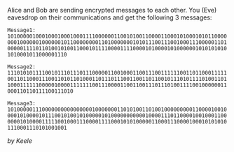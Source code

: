 Alice and Bob are sending encrypted messages to each other. You (Eve) eavesdrop on their communications and get the following 3 messages:

`Message1: 1010000010001000100010001111000000110010100110000110001010001010110000000100000010000001011000000001101000000010101110011100100011100000110100000111101101001010011000101111000011110000101000010100000010101010101010001011000001110`

`Message2: 111010101111001011101110111000001100100011001110011111100110110001111100110110001110011010110100011011101110011001101100101110101111010011011000111111000001000011111110011100001100110011101110100111100100000011000110110111100111010`

`Message3: 1010000011100000000000000001000000011010100110100100000000011000010010000101000010111001010010100000101000000000001000011101100001001000110000001010000111110010001110000111100010101000001100011100001000101010101110001110101001001`

_by Keele_
